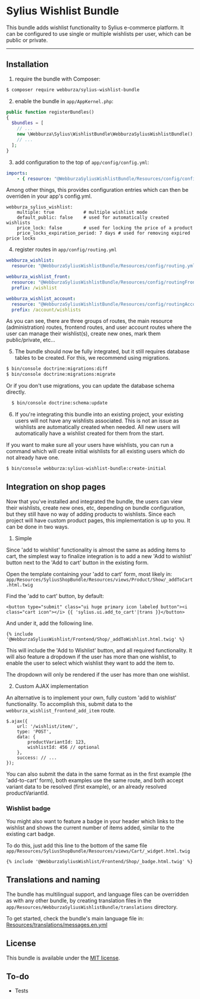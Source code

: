 # Sylius Wishlist Bundle

This bundle adds wishlist functionality to Sylius e-commerce platform. It can be configured
to use single or multiple wishlists per user, which can be public or private.

---

## Installation

  1. require the bundle with Composer:

  ```bash
  $ composer require webburza/sylius-wishlist-bundle
  ```

  2. enable the bundle in `app/AppKernel.php`:

  ```php
  public function registerBundles()
  {
    $bundles = [
      // ...
      new \Webburza\Sylius\WishlistBundle\WebburzaSyliusWishlistBundle(),
      // ...
    ];
  }
  ```

  3. add configuration to the top of `app/config/config.yml`:

  ```yaml
  imports:
      - { resource: "@WebburzaSyliusWishlistBundle/Resources/config/config.yml" }
  ```

  Among other things, this provides configuration entries which can then be overriden
  in your app's config.yml.

  ```
  webburza_sylius_wishlist:
      multiple: true           # multiple wishlist mode
      default_public: false    # used for automatically created wishlists
      price_lock: false        # used for locking the price of a product
      price_locks_expiration_period: 7 days # used for removing expired price locks
  ```

  4. register routes in `app/config/routing.yml`

  ```yaml
  webburza_wishlist:
    resource: "@WebburzaSyliusWishlistBundle/Resources/config/routing.yml"

  webburza_wishlist_front:
    resource: "@WebburzaSyliusWishlistBundle/Resources/config/routingFront.yml"
    prefix: /wishlist

  webburza_wishlist_account:
    resource: "@WebburzaSyliusWishlistBundle/Resources/config/routingAccount.yml"
    prefix: /account/wishlists
  ```

  As you can see, there are three groups of routes, the main resource (administration)
  routes, frontend routes, and user account routes where the user can manage their
  wishlist(s), create new ones, mark them public/private, etc...

  5. The bundle should now be fully integrated, but it still requires
  database tables to be created. For this, we recommend using migrations.

  ```bash
  $ bin/console doctrine:migrations:diff
  $ bin/console doctrine:migrations:migrate
  ```

  Or if you don't use migrations, you can update the database schema directly.

  ```bash
    $ bin/console doctrine:schema:update
  ```

  6. If you're integrating this bundle into an existing project, your existing
  users will not have any wishlists associated. This is not an issue as wishlists
  are automatically created when needed. All new users will automatically have
  a wishlist created for them from the start.

  If you want to make sure all your users have wishlists, you can run a command
  which will create initial wishlists for all existing users which do not already have one.

  ```bash
  $ bin/console webburza:sylius-wishlist-bundle:create-initial
  ```

## Integration on shop pages

Now that you've installed and integrated the bundle, the users can view their wishlists,
create new ones, etc, depending on bundle configuration, but they still have no way of
adding products to wishlists. Since each project will have custom product pages,
this implementation is up to you. It can be done in two ways.

  1. Simple

  Since 'add to wishlist' functionality is almost the same as adding items to cart,
  the simplest way to finalize integration is to add a new 'Add to wishlist' button
  next to the 'Add to cart' button in the existing form.

  Open the template containing your 'add to cart' form, most likely in:
  `app/Resources/SyliusShopBundle/Resources/views/Product/Show/_addToCart.html.twig`

  Find the 'add to cart' button, by default:
  ```
  <button type="submit" class="ui huge primary icon labeled button"><i class="cart icon"></i> {{ 'sylius.ui.add_to_cart'|trans }}</button>
  ```

  And under it, add the following line.
  ```
  {% include '@WebburzaSyliusWishlist/Frontend/Shop/_addToWishlist.html.twig' %}
  ```

  This will include the 'Add to Wishlist' button, and all required functionality.
  It will also feature a dropdown if the user has more than one wishlist,
  to enable the user to select which wishlist they want to add the item to.

  The dropdown will only be rendered if the user has more than one wishlist.

  2. Custom AJAX implementation

  An alternative is to implement your own, fully custom 'add to wishlist' functionality.
  To accomplish this, submit data to the `webburza_wishlist_frontend_add_item` route.

  ```
  $.ajax({
      url: '/wishlist/item/',
      type: 'POST',
      data: {
          productVariantId: 123,
          wishlistId: 456 // optional
      },
      success: // ...
  });
  ```

  You can also submit the data in the same format as in the first example
  (the 'add-to-cart' form), both examples use the same route, and both
  accept variant data to be resolved (first example), or an already resolved
  productVariantId.

### Wishlist badge

You might also want to feature a badge in your header which links to the wishlist
  and shows the current number of items added, similar to the existing cart badge.

To do this, just add this line to the bottom of the same file
`app/Resources/SyliusShopBundle/Resources/views/Cart/_widget.html.twig`

```
{% include '@WebburzaSyliusWishlist/Frontend/Shop/_badge.html.twig' %}
```

## Translations and naming

The bundle has multilingual support, and language files can be
overridden as with any other bundle, by creating translation files in the
`app/Resources/WebburzaSyliusWishlistBundle/translations` directory.

To get started, check the bundle's main language file in:
[Resources/translations/messages.en.yml](Resources/translations/messages.en.yml)

## License

This bundle is available under the [MIT license](LICENSE).

## To-do

- Tests
